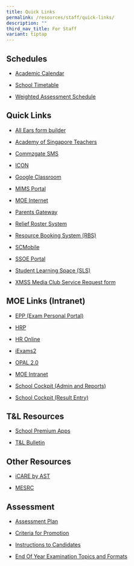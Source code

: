 ```yaml
---
title: Quick Links
permalink: /resources/staff/quick-links/
description: ""
third_nav_title: For Staff
variant: tiptap
---
```

<h2>Schedules</h2>
<ul data-tight="true" class="tight">
<li>
<p><a href="https://calendar.google.com/calendar/u/0/embed?src=c_k7p87vuspth3eedj4n2mair55g@group.calendar.google.com&amp;ctz=Asia/Singapore" rel="noopener noreferrer nofollow" target="_blank">Academic Calendar</a>
</p>
</li>
<li>
<p><a href="/resources/students/timetables/school-timetable" rel="noopener noreferrer nofollow" target="_blank">School Timetable</a>
</p>
</li>
<li>
<p><a href="https://drive.google.com/drive/folders/1ixk4EdnS8uy6zoUVuQj0R51x5kiL6muL?usp=sharing" rel="noopener noreferrer nofollow" target="_blank">Weighted Assessment Schedule</a>
</p>
</li>
</ul>
<h2>Quick Links</h2>
<ul data-tight="true" class="tight">
<li>
<p><a href="https://forms.moe.edu.sg/" rel="noopener noreferrer nofollow" target="_blank">All Ears form builder</a>
</p>
</li>
<li>
<p><a href="https://academyofsingaporeteachers.moe.edu.sg/" rel="noopener noreferrer nofollow" target="_blank">Academy of Singapore Teachers</a>
</p>
</li>
<li>
<p><a href="https://portal.commzgate.com/" rel="noopener noreferrer nofollow" target="_blank">Commzgate SMS</a>
</p>
</li>
<li>
<p><a href="https://icon.moe.edu.sg/" rel="noopener noreferrer nofollow" target="_blank">ICON</a>
</p>
</li>
<li>
<p><a href="https://classroom.google.com/" rel="noopener noreferrer nofollow" target="_blank">Google Classroom</a>
</p>
</li>
<li>
<p><a href="http://mims.moe.gov.sg/" rel="noopener noreferrer nofollow" target="_blank">MIMS Portal</a>
</p>
</li>
<li>
<p><a href="https://www.moe.gov.sg/" rel="noopener noreferrer nofollow" target="_blank">MOE Internet</a>
</p>
</li>
<li>
<p><a href="https://pg.moe.edu.sg/" rel="noopener noreferrer nofollow" target="_blank">Parents Gateway</a>
</p>
</li>
<li>
<p><a href="https://roster.diveanalytics.com/home" rel="noopener nofollow" target="_blank">Relief Roster System</a>
</p>
</li>
<li>
<p><a href="https://rbs.avero-tech.com/" rel="noopener noreferrer nofollow" target="_blank">Resource Booking System (RBS)</a>
</p>
</li>
<li>
<p><a href="https://scmobile.moe.edu.sg/login" rel="noopener noreferrer nofollow" target="_blank">SCMobile</a>
</p>
</li>
<li>
<p><a href="https://ssoe2.moe.edu.sg/sp" rel="noopener noreferrer nofollow" target="_blank">SSOE Portal</a>
</p>
</li>
<li>
<p><a href="https://vle.learning.moe.edu.sg/login" rel="noopener noreferrer nofollow" target="_blank">Student Learning Space (SLS)</a>
</p>
</li>
<li>
<p><a href="https://docs.google.com/forms/d/e/1FAIpQLScWvF2EV-frqUT1dH3xXSyeeYiGlzmA1ArUCo8sYUgERuOljA/viewform?usp=sf_link" rel="noopener noreferrer nofollow" target="_blank">XMSS Media Club Service Request form</a>
</p>
</li>
</ul>
<h2>MOE Links (Intranet)</h2>
<ul data-tight="true" class="tight">
<li>
<p><a href="https://myexamduty.seab.gov.sg/auth/login" rel="noopener noreferrer nofollow" target="_blank">EPP (Exam Personal Portal)</a>
</p>
</li>
<li>
<p><a href="https://www.hrp.gov.sg/hrp/#/" rel="noopener noreferrer nofollow" target="_blank">HRP</a>
</p>
</li>
<li>
<p><a href="https://intranet.moe.gov.sg/hronline/Pages/Home.aspx" rel="noopener noreferrer nofollow" target="_blank">HR Online</a>
</p>
</li>
<li>
<p><a href="https://iexams.seab.gov.sg/sso/login?service=https%3A%2F%2Fiexams.seab.gov.sg%2Fsso%2Foauth2.0%2FcallbackAuthorize%3Fclient_id%3Diexams2-prod%26redirect_uri%3Dhttps%253A%252F%252Fiexams.seab.gov.sg%252Fiexams2%252Flogin%252Foauth2%252Fcode%252Fiexams2-prod%26response_type%3Dcode%26client_name%3DCasOAuthClient" rel="noopener noreferrer nofollow" target="_blank">iExams2</a>
</p>
</li>
<li>
<p><a href="https://idm.opal2.moe.edu.sg/" rel="noopener noreferrer nofollow" target="_blank">OPAL 2.0</a>
</p>
</li>
<li>
<p><a href="https://intranet.moe.gov.sg/Pages/Home.aspx" rel="noopener noreferrer nofollow" target="_blank">MOE Intranet</a>
</p>
</li>
<li>
<p><a href="https://schoolcockpit.moe.gov.sg/CP/scapp/security" rel="noopener noreferrer nofollow" target="_blank">School Cockpit (Admin and Reports)</a>
</p>
</li>
<li>
<p><a href="https://schoolcockpit.moe.gov.sg/academic" rel="noopener noreferrer nofollow" target="_blank">School Cockpit (Result Entry)</a>
</p>
</li>
</ul>
<h2>T&amp;L Resources</h2>
<ul data-tight="true" class="tight">
<li>
<p><a href="/resources/staff/tnl-resources/school-premium-apps" rel="noopener noreferrer nofollow" target="_blank">School Premium Apps</a>
</p>
</li>
<li>
<p><a href="https://sites.google.com/xinminss.edu.sg/tlbulletin-2020/home?pli=1" rel="noopener noreferrer nofollow" target="_blank">T&amp;L Bulletin</a>
</p>
</li>
</ul>
<h2>Other Resources</h2>
<ul data-tight="true" class="tight">
<li>
<p><a href="https://academyofsingaporeteachers.moe.edu.sg/olive/icare/resources" rel="noopener noreferrer nofollow" target="_blank">iCARE by AST</a>
</p>
</li>
<li>
<p><a href="https://www.mesrc.net/" rel="noopener noreferrer nofollow" target="_blank">MESRC</a>
</p>
</li>
</ul>
<h2>Assessment</h2>
<ul data-tight="true" class="tight">
<li>
<p><a href="/resources/students/assessment/assessment-plan-2021" rel="noopener noreferrer nofollow" target="_blank">Assessment Plan</a>
</p>
</li>
<li>
<p><a href="/resources/students/assessment/criteria-for-promotion" rel="noopener noreferrer nofollow" target="_blank">Criteria for Promotion</a>
</p>
</li>
<li>
<p><a href="/resources/students/assessment/instructions-to-candidates" rel="noopener noreferrer nofollow" target="_blank">Instructions to Candidates</a>
</p>
</li>
<li>
<p><a href="/resources/students/assessment/end-of-year-examination-topics-and-formats" rel="noopener noreferrer nofollow" target="_blank">End Of Year Examination Topics and Formats</a>
</p>
</li>
</ul>
<p></p>